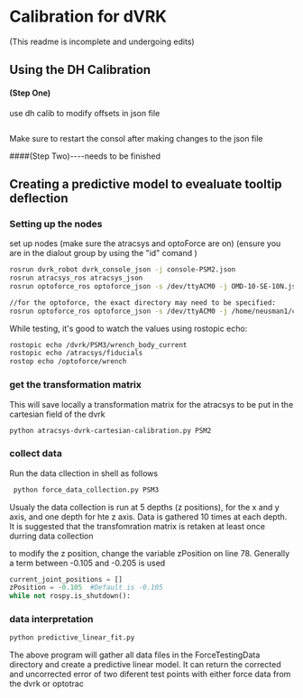 # Calibration for dVRK
(This readme is incomplete and undergoing edits)

## Using the DH Calibration 
#### (Step One)


use dh calib to modify offsets in json file

```json
```
Make sure to restart the consol after making changes to the json file

####(Step Two)----needs to be finished

## Creating a predictive model to evealuate tooltip deflection
### Setting up the nodes

set up nodes
(make sure the atracsys and optoForce are on) 
(ensure you are in the dialout group by using the "id" comand )

```sh
rosrun dvrk_robot dvrk_console_json -j console-PSM2.json
rosrun atracsys_ros atracsys_json
rosrun optoforce_ros optoforce_json -s /dev/ttyACM0 -j OMD-10-SE-10N.json

//for the optoforce, the exact directory may need to be specified:
rosrun optoforce_ros optoforce_json -s /dev/ttyACM0 -j /home/neusman1/catkin_ws/src/cisst-saw/sawOptoforceSensor/share/OMD-10-SE-10N.json
```

While testing, it's good to watch the values using rostopic echo:
```sh
rostopic echo /dvrk/PSM3/wrench_body_current
rostopic echo /atracsys/fiducials 
rostop echo /optoforce/wrench
```


### get the transformation matrix
This will save locally a transformation matrix for the atracsys to be put in the cartesian field of the dvrk
```sh
python atracsys-dvrk-cartesian-calibration.py PSM2
```

### collect data
Run the data cllection in shell as follows
```sh
 python force_data_collection.py PSM3
```
Usualy the data collection is run at 5 depths (z positions), for the x and y axis, and one depth for hte z axis. Data is  gathered 10 times at each depth. It is suggested that the transfomration matrix is retaken at least once durring data collection

to modify the z position, change the variable zPosition on line 78. Generally a term between -0.105 and -0.205 is used
```python
current_joint_positions = []
zPosition = -0.105  #Default is -0.105
while not rospy.is_shutdown():
```

### data interpretation
```sh
python predictive_linear_fit.py 
```
The above program will gather all data files in the ForceTestingData directory and create a predictive linear model. It can return the corrected and uncorrected error of two diferent test points with either force data from the dvrk or optotrac
